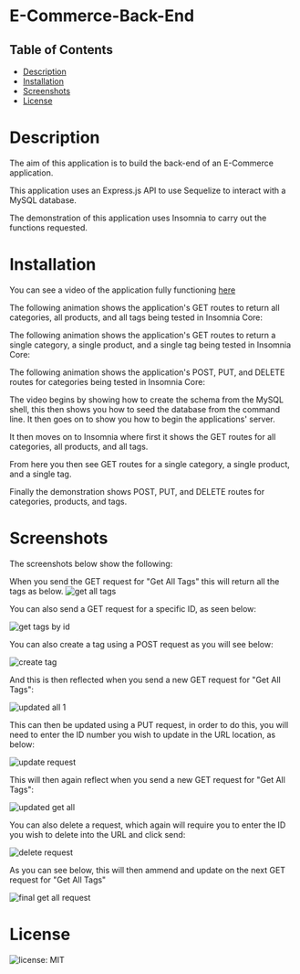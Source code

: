 # E-Commerce-Back-End
## Table of Contents

* [Description](#Description)
* [Installation](#Installation)
* [Screenshots](#Screenshots)
* [License](#License)



# Description
The aim of this application is to build the back-end of an E-Commerce application.

This application uses an Express.js API to use Sequelize to interact with a MySQL database. 

The demonstration of this application uses Insomnia to carry out the functions requested.

# Installation 

You can see a video of the application fully functioning [here](https://drive.google.com/file/d/1bHfaYJeSPTsALYC1dcYpXFlCbtdkV96i/view)

The following animation shows the application's GET routes to return all categories, all products, and all tags being tested in Insomnia Core:

The following animation shows the application's GET routes to return a single category, a single product, and a single tag being tested in Insomnia Core:

The following animation shows the application's POST, PUT, and DELETE routes for categories being tested in Insomnia Core:

The video begins by showing how to create the schema from the MySQL shell, this then shows you how to seed the database from the command line. It then goes on to show you how to begin the applications' server.

It then moves on to Insomnia where first it shows the GET routes for all categories, all products, and all tags.

From here you then see GET routes for a single category, a single product, and a single tag.

Finally the demonstration shows POST, PUT, and DELETE routes for categories, products, and tags.

 
# Screenshots


The screenshots below show the following:

When you send the GET request for "Get All Tags" this will return all the tags as below.
![get all tags](https://raw.githubusercontent.com/oliviaowen1/E-Commerce-Back-End/main/Assets/GET%20ALL%20TAGS.png)


You can also send a GET request for a specific ID, as seen below:

![get tags by id](https://raw.githubusercontent.com/oliviaowen1/E-Commerce-Back-End/main/Assets/GET%20ALL%20TAGS%20BY%20ID.png)


You can also create a tag using a POST request as you will see below:

![create tag](https://raw.githubusercontent.com/oliviaowen1/E-Commerce-Back-End/main/Assets/CREATE%20TAG.png)


And this is then reflected when you send a new GET request for "Get All Tags":

![updated all 1](https://raw.githubusercontent.com/oliviaowen1/E-Commerce-Back-End/main/Assets/UPDTED%20GET%20ALL%20TAGS%201.png)


This can then be updated using a PUT request, in order to do this, you will need to enter the ID number you wish to update in the URL location, as below:


![update request](https://raw.githubusercontent.com/oliviaowen1/E-Commerce-Back-End/main/Assets/UPDATE%20TAG.png)


This will then again reflect when you send a new GET request for "Get All Tags":


![updated get all](https://raw.githubusercontent.com/oliviaowen1/E-Commerce-Back-End/main/Assets/UPDATED%20GET%20ALL%20TAGS%202.png)


You can also delete a request, which again will require you to enter the ID you wish to delete into the URL and click send:


![delete request](https://raw.githubusercontent.com/oliviaowen1/E-Commerce-Back-End/main/Assets/DELETE%20TAG.png)


As you can see below, this will then ammend and update on the next GET request for "Get All Tags"


![final get all request](https://raw.githubusercontent.com/oliviaowen1/E-Commerce-Back-End/main/Assets/UPDATED%20GET%20ALL%20TAGS%203.png)









# License
![license: MIT](https://img.shields.io/badge/License-MIT-blue.svg)